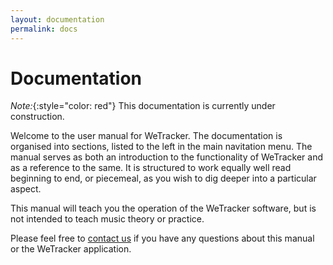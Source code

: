 ```yaml
---
layout: documentation
permalink: docs
---
```


# Documentation

*Note:*{:style="color: red"} This documentation is currently under construction.

Welcome to the user manual for WeTracker. The documentation is organised into
sections, listed to the left in the main navitation menu. The manual serves as
both an introduction to the functionality of WeTracker and as a reference to
the same. It is structured to work equally well read beginning to end, or
piecemeal, as you wish to dig deeper into a particular aspect. 

This manual will teach you the operation of the WeTracker software, but is not
intended to teach music theory or practice.

Please feel free to <a href="mailto:aqsis1@gmail.com">contact us</a> if you
have any questions about this manual or the WeTracker application.

